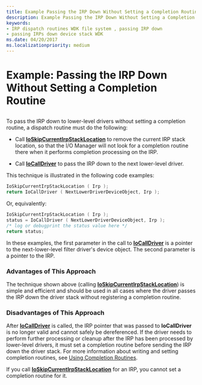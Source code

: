 ```yaml
---
title: Example Passing the IRP Down Without Setting a Completion Routine
description: Example Passing the IRP Down Without Setting a Completion Routine
keywords:
- IRP dispatch routines WDK file system , passing IRP down
- passing IRPs down device stack WDK
ms.date: 04/20/2017
ms.localizationpriority: medium
---
```


# Example: Passing the IRP Down Without Setting a Completion Routine


## <span id="ddk_example_passing_the_irp_down_without_setting_a_completion_routine_"></span><span id="DDK_EXAMPLE_PASSING_THE_IRP_DOWN_WITHOUT_SETTING_A_COMPLETION_ROUTINE_"></span>


To pass the IRP down to lower-level drivers without setting a completion routine, a dispatch routine must do the following:

-   Call [**IoSkipCurrentIrpStackLocation**](../kernel/mm-bad-pointer.md) to remove the current IRP stack location, so that the I/O Manager will not look for a completion routine there when it performs completion processing on the IRP.

-   Call [**IoCallDriver**](/windows-hardware/drivers/ddi/wdm/nf-wdm-iocalldriver) to pass the IRP down to the next lower-level driver.

This technique is illustrated in the following code examples:

```cpp
IoSkipCurrentIrpStackLocation ( Irp ); 
return IoCallDriver ( NextLowerDriverDeviceObject, Irp ); 
```

Or, equivalently:

```cpp
IoSkipCurrentIrpStackLocation ( Irp ); 
status = IoCallDriver ( NextLowerDriverDeviceObject, Irp ); 
/* log or debugprint the status value here */
return status; 
```

In these examples, the first parameter in the call to [**IoCallDriver**](/windows-hardware/drivers/ddi/wdm/nf-wdm-iocalldriver) is a pointer to the next-lower-level filter driver's device object. The second parameter is a pointer to the IRP.

### <span id="Advantages_of_This_Approach"></span><span id="advantages_of_this_approach"></span><span id="ADVANTAGES_OF_THIS_APPROACH"></span>Advantages of This Approach

The technique shown above (calling [**IoSkipCurrentIrpStackLocation**](../kernel/mm-bad-pointer.md)) is simple and efficient and should be used in all cases where the driver passes the IRP down the driver stack without registering a completion routine.

### <span id="Disadvantages_of_This_Approach"></span><span id="disadvantages_of_this_approach"></span><span id="DISADVANTAGES_OF_THIS_APPROACH"></span>Disadvantages of This Approach

After [**IoCallDriver**](/windows-hardware/drivers/ddi/wdm/nf-wdm-iocalldriver) is called, the IRP pointer that was passed to **IoCallDriver** is no longer valid and cannot safely be dereferenced. If the driver needs to perform further processing or cleanup after the IRP has been processed by lower-level drivers, it must set a completion routine before sending the IRP down the driver stack. For more information about writing and setting completion routines, see [Using Completion Routines](using-irp-completion-routines.md).

If you call [**IoSkipCurrentIrpStackLocation**](../kernel/mm-bad-pointer.md) for an IRP, you cannot set a completion routine for it.

 

